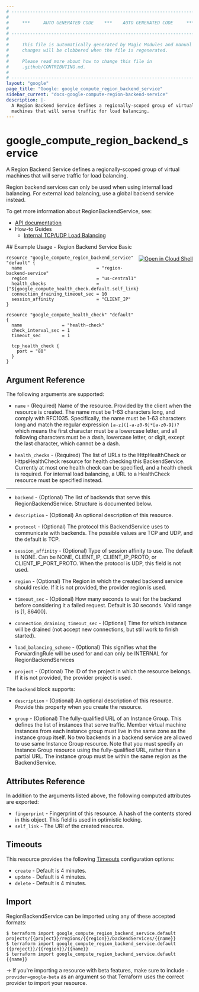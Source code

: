 ```yaml
---
# ----------------------------------------------------------------------------
#
#     ***     AUTO GENERATED CODE    ***    AUTO GENERATED CODE     ***
#
# ----------------------------------------------------------------------------
#
#     This file is automatically generated by Magic Modules and manual
#     changes will be clobbered when the file is regenerated.
#
#     Please read more about how to change this file in
#     .github/CONTRIBUTING.md.
#
# ----------------------------------------------------------------------------
layout: "google"
page_title: "Google: google_compute_region_backend_service"
sidebar_current: "docs-google-compute-region-backend-service"
description: |-
  A Region Backend Service defines a regionally-scoped group of virtual
  machines that will serve traffic for load balancing.
---
```


# google\_compute\_region\_backend\_service

A Region Backend Service defines a regionally-scoped group of virtual
machines that will serve traffic for load balancing.

Region backend services can only be used when using internal load balancing.
For external load balancing, use a global backend service instead. 


To get more information about RegionBackendService, see:

* [API documentation](https://cloud.google.com/compute/docs/reference/latest/regionBackendServices)
* How-to Guides
    * [Internal TCP/UDP Load Balancing](https://cloud.google.com/compute/docs/load-balancing/internal/)

<div class = "oics-button" style="float: right; margin: 0 0 -15px">
  <a href="https://console.cloud.google.com/cloudshell/open?cloudshell_git_repo=https%3A%2F%2Fgithub.com%2Fterraform-google-modules%2Fdocs-examples.git&cloudshell_working_dir=region_backend_service_basic&cloudshell_image=gcr.io%2Fgraphite-cloud-shell-images%2Fterraform%3Alatest&open_in_editor=main.tf&cloudshell_print=.%2Fmotd&cloudshell_tutorial=.%2Ftutorial.md" target="_blank">
    <img alt="Open in Cloud Shell" src="//gstatic.com/cloudssh/images/open-btn.svg" style="max-height: 44px; margin: 32px auto; max-width: 100%;">
  </a>
</div>
## Example Usage - Region Backend Service Basic


```hcl
resource "google_compute_region_backend_service" "default" {
  name                            = "region-backend-service"
  region                          = "us-central1"
  health_checks                   = ["${google_compute_health_check.default.self_link}"]
  connection_draining_timeout_sec = 10
  session_affinity                = "CLIENT_IP"
}

resource "google_compute_health_check" "default" {
  name               = "health-check"
  check_interval_sec = 1
  timeout_sec        = 1

  tcp_health_check {
    port = "80"
  }
}
```

## Argument Reference

The following arguments are supported:


* `name` -
  (Required)
  Name of the resource. Provided by the client when the resource is
  created. The name must be 1-63 characters long, and comply with
  RFC1035. Specifically, the name must be 1-63 characters long and match
  the regular expression `[a-z]([-a-z0-9]*[a-z0-9])?` which means the
  first character must be a lowercase letter, and all following
  characters must be a dash, lowercase letter, or digit, except the last
  character, which cannot be a dash.

* `health_checks` -
  (Required)
  The list of URLs to the HttpHealthCheck or HttpsHealthCheck resource
  for health checking this BackendService. Currently at most one health
  check can be specified, and a health check is required.
  For internal load balancing, a URL to a HealthCheck resource must be
  specified instead.


- - -


* `backend` -
  (Optional)
  The list of backends that serve this RegionBackendService.  Structure is documented below.

* `description` -
  (Optional)
  An optional description of this resource.

* `protocol` -
  (Optional)
  The protocol this BackendService uses to communicate with backends.
  The possible values are TCP and UDP, and the default is TCP.

* `session_affinity` -
  (Optional)
  Type of session affinity to use. The default is NONE.
  Can be NONE, CLIENT_IP, CLIENT_IP_PROTO, or CLIENT_IP_PORT_PROTO.
  When the protocol is UDP, this field is not used.

* `region` -
  (Optional)
  The Region in which the created backend service should reside.
  If it is not provided, the provider region is used.

* `timeout_sec` -
  (Optional)
  How many seconds to wait for the backend before considering it a
  failed request. Default is 30 seconds. Valid range is [1, 86400].

* `connection_draining_timeout_sec` -
  (Optional)
  Time for which instance will be drained (not accept new
  connections, but still work to finish started).

* `load_balancing_scheme` -
  (Optional)
  This signifies what the ForwardingRule will be used for and can only
  be INTERNAL for RegionBackendServices
* `project` - (Optional) The ID of the project in which the resource belongs.
    If it is not provided, the provider project is used.


The `backend` block supports:

* `description` -
  (Optional)
  An optional description of this resource.
  Provide this property when you create the resource.

* `group` -
  (Optional)
  The fully-qualified URL of an Instance Group. This defines the list
  of instances that serve traffic. Member virtual machine
  instances from each instance group must live in the same zone as
  the instance group itself. No two backends in a backend service
  are allowed to use same Instance Group resource.
  Note that you must specify an Instance Group
  resource using the fully-qualified URL, rather than a
  partial URL.
  The instance group must be within the same region as the BackendService.

## Attributes Reference

In addition to the arguments listed above, the following computed attributes are exported:


* `fingerprint` -
  Fingerprint of this resource. A hash of the contents stored in this
  object. This field is used in optimistic locking.
* `self_link` - The URI of the created resource.


## Timeouts

This resource provides the following
[Timeouts](/docs/configuration/resources.html#timeouts) configuration options:

- `create` - Default is 4 minutes.
- `update` - Default is 4 minutes.
- `delete` - Default is 4 minutes.

## Import

RegionBackendService can be imported using any of these accepted formats:

```
$ terraform import google_compute_region_backend_service.default projects/{{project}}/regions/{{region}}/backendServices/{{name}}
$ terraform import google_compute_region_backend_service.default {{project}}/{{region}}/{{name}}
$ terraform import google_compute_region_backend_service.default {{name}}
```

-> If you're importing a resource with beta features, make sure to include `-provider=google-beta`
as an argument so that Terraform uses the correct provider to import your resource.
